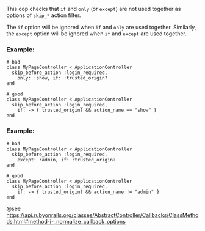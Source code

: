 This cop checks that `if` and `only` (or `except`) are not used together
as options of `skip_*` action filter.

The `if` option will be ignored when `if` and `only` are used together.
Similarly, the `except` option will be ignored when `if` and `except`
are used together.

### Example:
    # bad
    class MyPageController < ApplicationController
      skip_before_action :login_required,
        only: :show, if: :trusted_origin?
    end

    # good
    class MyPageController < ApplicationController
      skip_before_action :login_required,
        if: -> { trusted_origin? && action_name == "show" }
    end

### Example:
    # bad
    class MyPageController < ApplicationController
      skip_before_action :login_required,
        except: :admin, if: :trusted_origin?
    end

    # good
    class MyPageController < ApplicationController
      skip_before_action :login_required,
        if: -> { trusted_origin? && action_name != "admin" }
    end

@see https://api.rubyonrails.org/classes/AbstractController/Callbacks/ClassMethods.html#method-i-_normalize_callback_options